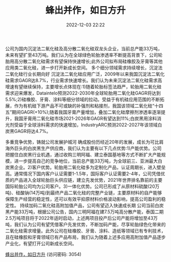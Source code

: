 ﻿---
title: 蜂出并作，如日方升
date: 2022-12-03 22:22
tags:
- 确成股份
updated: 1970-01-01 08:00:00
---

公司为国内沉淀法二氧化硅及高分散二氧化硅双龙头企业，当前总产能33万吨，未来有望扩至43万吨。我们认为在全球绿色轮胎渗透率不断提高背景下，公司轮胎用高分散二氧化硅需求有望保持快速增长;此外公司拟布局硅橡胶及牙膏等其他应用类二氧化硅，进一步打开新成长空间。
多个细分领域需求持续增长，沉淀法二氧化硅行业长期向好
沉淀法二氧化硅应用广泛，2009年以来我国沉淀法二氧化硅需求GAGR达8.7%，行业需求快速增长。我们认为未来沉淀法二氧化硅需求高增速有望继续保持，主要增长点体现在:1)随着轮胎标签法趋严，轮胎用二氧化硅需求迎来爆发，Dataintelo预测2022-2030年全球轮胎用二氧化硅GAGR将达到5.5%;2)硅橡胶、牙膏、涂料等细分领域的拉动。受益于有机硅应用范围的不断拓展，作为有机硅下游产品不可或缺的补强剂和粘接剂，我国该领域二氧化硅“十四五”期间GAGR(+10%);随着我国牙膏产量增加，叠加二氧化硅摩擦剂渗透率逐渐提升，我国牙膏用二氧化硅市场2021-2026年GAGR有望达到11%;白炭黑用涂料消光剂受益于全球涂料需求的快速增加，IndustryARC预测2022-2027年该领域白炭黑GAGR将达4.7%。
<!-- more -->
多重竞争优势，铸就公司发展护城河
确成股份历经近20年的发展，成长为可比肩海外巨头的白炭黑生产供应商，我们认为主要有以下几点优势:1)产能优势。公司把握住白炭黑行业机遇，通过收购三明阿福、建立泰国基地等方式不断扩大产能规模，进一步提高自己的竞争地位，当前总产能33万吨，为全球前三、亚洲最大白炭黑企业。2)客户优势。轮胎用二氧化硅多为定制化产品，认证周期长，进入壁垒高。通常情况下国内客户认证需要1-1.5年，国际客户认证需要2-4年，公司凭借优质的产品进入全球轮胎巨头供应链，建立先发优势，2021年世界排名靠前的主要国际轮胎公司均为公司客户。3)一体化优势。公司已形成了从原材料硫酸(20万吨)、硅酸钠(14万吨)到最终产品二氧化硅的完整产业链，主要原材料的自产能够保障生产经营的稳定性，还可以有效平抑原材料价格波动影响，提高公司盈利的稳定性。
持续加码二氧化硅高附加值产品，公司有望迈入快速成长期
公司当前白炭黑产能33万吨，根据公司公告，国内三明阿福在建7.5万吨高分散产能，泰国二期2.5万吨项目将于2022年适时启动，上述两项目投产后公司产能将增加至43万吨，我们认为公司有望凭借客户先发优势，不断加码产能，尽享轮胎绿色化带来的二氧化硅需求增量。此外公司在硅橡胶、牙膏、涂料、造纸等领域已有专利技术，且在硅橡胶和牙膏领域已有产品布局，我们认为随着上述多应用高附加值产品逐步产业化，有望打开公司新成长空间。

[蜂出并作，如日方升](https://url12.ctfile.com/f/3948612-739735032-94f236?p=3054)
(访问密码: 3054)

